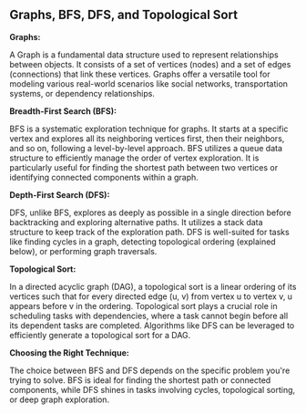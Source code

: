 ## Graphs, BFS, DFS, and Topological Sort

**Graphs:**

A Graph is a fundamental data structure used to represent relationships between objects. It consists of a set of vertices (nodes) and a set of edges (connections) that link these vertices. Graphs offer a versatile tool for modeling various real-world scenarios like social networks, transportation systems, or dependency relationships.

**Breadth-First Search (BFS):**

BFS is a systematic exploration technique for graphs. It starts at a specific vertex and explores all its neighboring vertices first, then their neighbors, and so on, following a level-by-level approach. BFS utilizes a queue data structure to efficiently manage the order of vertex exploration. It is particularly useful for finding the shortest path between two vertices or identifying connected components within a graph.

**Depth-First Search (DFS):**

DFS, unlike BFS, explores as deeply as possible in a single direction before backtracking and exploring alternative paths. It utilizes a stack data structure to keep track of the exploration path. DFS is well-suited for tasks like finding cycles in a graph, detecting topological ordering (explained below), or performing graph traversals.

**Topological Sort:**

In a directed acyclic graph (DAG), a topological sort is a linear ordering of its vertices such that for every directed edge (u, v) from vertex u to vertex v, u appears before v in the ordering. Topological sort plays a crucial role in scheduling tasks with dependencies, where a task cannot begin before all its dependent tasks are completed. Algorithms like DFS can be leveraged to efficiently generate a topological sort for a DAG.

**Choosing the Right Technique:**

The choice between BFS and DFS depends on the specific problem you're trying to solve. BFS is ideal for finding the shortest path or connected components, while DFS shines in tasks involving cycles, topological sorting, or deep graph exploration.
